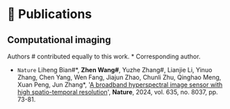 
# 📝 Publications 
##  Computational imaging

Authors # contributed equally to this work. * Corresponding author.

- `Nature` Liheng Bian#\*, **Zhen Wang#**, Yuzhe Zhang#, Lianjie Li, Yinuo Zhang, Chen Yang, Wen Fang, Jiajun Zhao, Chunli Zhu, Qinghao Meng, Xuan Peng, Jun Zhang\*, '[A broadband hyperspectral image sensor with high spatio-temporal resolution](https://www.nature.com/articles/s41586-024-08109-1)', **Nature**, 2024, vol. 635, no. 8037, pp. 73-81.  
